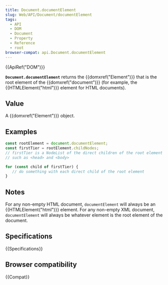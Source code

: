 ```yaml
---
title: Document.documentElement
slug: Web/API/Document/documentElement
tags:
  - API
  - DOM
  - Document
  - Property
  - Reference
  - root
browser-compat: api.Document.documentElement
---
```

{{ApiRef("DOM")}}

**`Document.documentElement`** returns the
{{domxref("Element")}} that is the root element of the {{domxref("document")}} (for
example, the {{HTMLElement("html")}} element for HTML documents).

## Value

A {{domxref("Element")}} object.

## Examples

```js
const rootElement = document.documentElement;
const firstTier = rootElement.childNodes;
// firstTier is a NodeList of the direct children of the root element
// such as <head> and <body>

for (const child of firstTier) {
   // do something with each direct child of the root element
}
```

## Notes

For any non-empty HTML document, `documentElement` will always be an
{{HTMLElement("html")}} element. For any non-empty XML document,
`documentElement` will always be whatever element is the root element of the
document.

## Specifications

{{Specifications}}

## Browser compatibility

{{Compat}}
